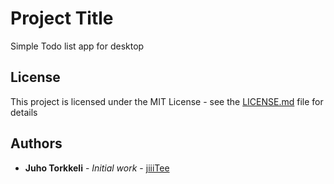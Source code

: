 # Project Title

Simple Todo list app for desktop

## License

This project is licensed under the MIT License - see the [LICENSE.md](LICENSE.md) file for details

## Authors

* **Juho Torkkeli** - *Initial work* - [jiiiTee](https://github.com/jiiiTee)


